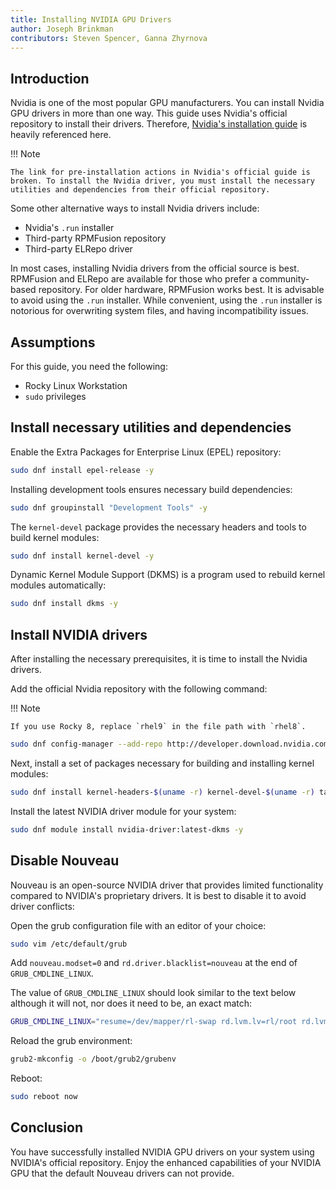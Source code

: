 ```yaml
---
title: Installing NVIDIA GPU Drivers
author: Joseph Brinkman
contributors: Steven Spencer, Ganna Zhyrnova
---
```


## Introduction

Nvidia is one of the most popular GPU manufacturers. You can install Nvidia GPU drivers in more than one way. This guide uses Nvidia's official repository to install their drivers. Therefore, [Nvidia's installation guide](https://docs.nvidia.com/cuda/pdf/CUDA_Installation_Guide_Linux.pdf) is heavily referenced here.

!!! Note

    The link for pre-installation actions in Nvidia's official guide is broken. To install the Nvidia driver, you must install the necessary utilities and dependencies from their official repository. 

Some other alternative ways to install Nvidia drivers include:

* Nvidia's `.run` installer
* Third-party RPMFusion repository
* Third-party ELRepo driver

In most cases, installing Nvidia drivers from the official source is best. RPMFusion and ELRepo are available for those who prefer a community-based repository. For older hardware, RPMFusion works best. It is advisable to avoid using the `.run` installer. While convenient, using the `.run` installer is notorious for overwriting system files, and having incompatibility issues.

## Assumptions

For this guide, you need the following:

* Rocky Linux Workstation
* `sudo` privileges

## Install necessary utilities and dependencies

Enable the Extra Packages for Enterprise Linux (EPEL) repository:

```bash
sudo dnf install epel-release -y
```

Installing development tools ensures necessary build dependencies:

```bash
sudo dnf groupinstall "Development Tools" -y
```

The `kernel-devel` package provides the necessary headers and tools to build kernel modules:

```bash
sudo dnf install kernel-devel -y
```

Dynamic Kernel Module Support (DKMS) is a program used to rebuild kernel modules automatically:

```bash
sudo dnf install dkms -y
```

## Install NVIDIA drivers

After installing the necessary prerequisites, it is time to install the Nvidia drivers.

Add the official Nvidia repository with the following command:

!!! Note

    If you use Rocky 8, replace `rhel9` in the file path with `rhel8`.

```bash
sudo dnf config-manager --add-repo http://developer.download.nvidia.com/compute/cuda/repos/rhel9/$(uname -i)/cuda-rhel9.repo
```

Next, install a set of packages necessary for building and installing kernel modules:

```bash
sudo dnf install kernel-headers-$(uname -r) kernel-devel-$(uname -r) tar bzip2 make automake gcc gcc-c++ pciutils elfutils-libelf-devel libglvnd-opengl libglvnd-glx libglv-devel acpid pkgconfig dkms -y
```

Install the latest NVIDIA driver module for your system:

```bash
sudo dnf module install nvidia-driver:latest-dkms -y
```

## Disable Nouveau

Nouveau is an open-source NVIDIA driver that provides limited functionality compared to NVIDIA's proprietary drivers. It is best to disable it to avoid driver conflicts:

Open the grub configuration file with an editor of your choice:

```bash
sudo vim /etc/default/grub
```

Add `nouveau.modset=0` and `rd.driver.blacklist=nouveau` at the end of `GRUB_CMDLINE_LINUX`.

The value of `GRUB_CMDLINE_LINUX` should look similar to the text below although it will not, nor does it need to be, an exact match:

```bash
GRUB_CMDLINE_LINUX="resume=/dev/mapper/rl-swap rd.lvm.lv=rl/root rd.lvm.lv=rl/swap crashkernel=auto rhgb quiet nouveau.modeset=0 rd.driver.blacklist=nouveau"
```

Reload the grub environment:

```bash
grub2-mkconfig -o /boot/grub2/grubenv
```

Reboot:

```bash
sudo reboot now
```

## Conclusion

You have successfully installed NVIDIA GPU drivers on your system using NVIDIA's official repository. Enjoy the enhanced capabilities of your NVIDIA GPU that the default Nouveau drivers can not provide. 
